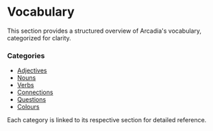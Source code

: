 # Vocabulary

This section provides a structured overview of Arcadia's vocabulary, categorized for clarity.

### Categories

- [Adjectives][adjectives]
- [Nouns][nouns]
- [Verbs][verbs]
- [Connections][connections]
- [Questions][questions]
- [Colours][colours]

Each category is linked to its respective section for detailed reference.

[adjectives]: ./adjectives.md
[nouns]: ./nouns.md
[verbs]: ./verbs.md
[connections]: ./connections.md
[questions]: ./questions.md
[colours]: ./colours.md
